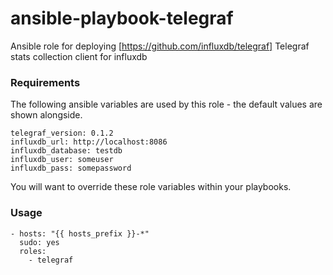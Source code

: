 # ansible-playbook-telegraf

Ansible role for deploying [https://github.com/influxdb/telegraf] Telegraf stats collection client for influxdb

### Requirements

The following ansible variables are used by this role - the default values are shown alongside.

```
telegraf_version: 0.1.2
influxdb_url: http://localhost:8086
influxdb_database: testdb
influxdb_user: someuser
influxdb_pass: somepassword
```

You will want to override these role variables within your playbooks.

### Usage

```
- hosts: "{{ hosts_prefix }}-*"
  sudo: yes
  roles:
    - telegraf
```

